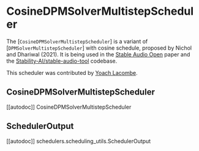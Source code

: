 <!--Copyright 2024 The HuggingFace Team. All rights reserved.

Licensed under the Apache License, Version 2.0 (the "License"); you may not use this file except in compliance with
the License. You may obtain a copy of the License at

http://www.apache.org/licenses/LICENSE-2.0

Unless required by applicable law or agreed to in writing, software distributed under the License is distributed on
an "AS IS" BASIS, WITHOUT WARRANTIES OR CONDITIONS OF ANY KIND, either express or implied. See the License for the
specific language governing permissions and limitations under the License.
-->

# CosineDPMSolverMultistepScheduler

The [`CosineDPMSolverMultistepScheduler`] is a variant of [`DPMSolverMultistepScheduler`] with cosine schedule, proposed by Nichol and Dhariwal (2021).
It is being used in the [Stable Audio Open](https://arxiv.org/abs/2407.14358) paper and the [Stability-AI/stable-audio-tool](https://github.com/Stability-AI/stable-audio-tool) codebase.

This scheduler was contributed by [Yoach Lacombe](https://huggingface.co/ylacombe).

## CosineDPMSolverMultistepScheduler
[[autodoc]] CosineDPMSolverMultistepScheduler

## SchedulerOutput
[[autodoc]] schedulers.scheduling_utils.SchedulerOutput
